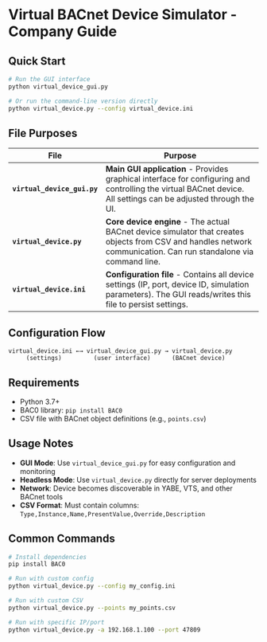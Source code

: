 # Virtual BACnet Device Simulator - Company Guide

## Quick Start

```bash
# Run the GUI interface
python virtual_device_gui.py

# Or run the command-line version directly
python virtual_device.py --config virtual_device.ini
```

## File Purposes

| File                        | Purpose                                                                                                                                                           |
| --------------------------- | ----------------------------------------------------------------------------------------------------------------------------------------------------------------- |
| **`virtual_device_gui.py`** | **Main GUI application** - Provides graphical interface for configuring and controlling the virtual BACnet device. All settings can be adjusted through the UI.   |
| **`virtual_device.py`**     | **Core device engine** - The actual BACnet device simulator that creates objects from CSV and handles network communication. Can run standalone via command line. |
| **`virtual_device.ini`**    | **Configuration file** - Contains all device settings (IP, port, device ID, simulation parameters). The GUI reads/writes this file to persist settings.           |

## Configuration Flow

```
virtual_device.ini ←→ virtual_device_gui.py → virtual_device.py
     (settings)         (user interface)      (BACnet device)
```

## Requirements

- Python 3.7+
- BAC0 library: `pip install BAC0`
- CSV file with BACnet object definitions (e.g., `points.csv`)

## Usage Notes

- **GUI Mode**: Use `virtual_device_gui.py` for easy configuration and monitoring
- **Headless Mode**: Use `virtual_device.py` directly for server deployments
- **Network**: Device becomes discoverable in YABE, VTS, and other BACnet tools
- **CSV Format**: Must contain columns: `Type,Instance,Name,PresentValue,Override,Description`

## Common Commands

```bash
# Install dependencies
pip install BAC0

# Run with custom config
python virtual_device.py --config my_config.ini

# Run with custom CSV
python virtual_device.py --points my_points.csv

# Run with specific IP/port
python virtual_device.py -a 192.168.1.100 --port 47809
```
